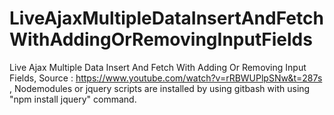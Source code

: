 # LiveAjaxMultipleDataInsertAndFetchWithAddingOrRemovingInputFields
Live Ajax Multiple Data Insert And Fetch With Adding Or Removing Input Fields,
Source : https://www.youtube.com/watch?v=rRBWUPlpSNw&t=287s ,
Nodemodules or jquery scripts are installed by using gitbash with using "npm install jquery" command.
